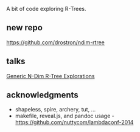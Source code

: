 A bit of code exploring R-Trees.

## new repo

https://github.com/drostron/ndim-rtree

## talks

[Generic N-Dim R-Tree Explorations](http://drostron.github.io/rtree-explorations/slides/pdxscala-2015-february/index.html)

## acknowledgments
- shapeless, spire, archery, tut, ...
- makefile, reveal.js, and pandoc usage - https://github.com/nuttycom/lambdaconf-2014
